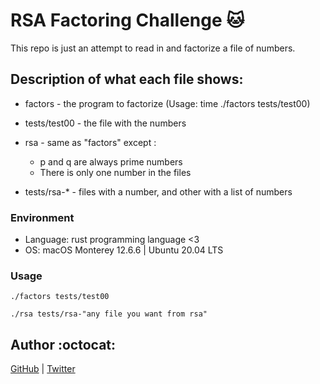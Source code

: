 # RSA Factoring Challenge :cat:
This repo is just an attempt to read in and factorize a file of numbers.

## Description of what each file shows:
* factors - the program to factorize (Usage: time ./factors tests/test00)
* tests/test00 - the file with the numbers

* rsa - same as "factors" except : 
  + p and q are always prime numbers
  + There is only one number in the files

* tests/rsa-* - files with a number, and other with a list of numbers 

### Environment
* Language: rust programming language <3
* OS: macOS Monterey 12.6.6 | Ubuntu 20.04 LTS

### Usage
```
./factors tests/test00

./rsa tests/rsa-"any file you want from rsa"
```

## Author :octocat:
[GitHub](https://github.com/YoTi1412) | [Twitter](https://twitter.com/YoTi1412) 

